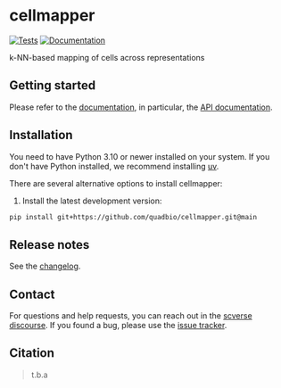 # cellmapper

[![Tests][badge-tests]][tests]
[![Documentation][badge-docs]][documentation]

[badge-tests]: https://img.shields.io/github/actions/workflow/status/quadbio/cellmapper/test.yaml?branch=main
[badge-docs]: https://img.shields.io/readthedocs/cellmapper

k-NN-based mapping of cells across representations

## Getting started

Please refer to the [documentation][],
in particular, the [API documentation][].

## Installation

You need to have Python 3.10 or newer installed on your system.
If you don't have Python installed, we recommend installing [uv][].

There are several alternative options to install cellmapper:

<!--
1) Install the latest release of `cellmapper` from [PyPI][]:

```bash
pip install cellmapper
```
-->

1. Install the latest development version:

```bash
pip install git+https://github.com/quadbio/cellmapper.git@main
```

## Release notes

See the [changelog][].

## Contact

For questions and help requests, you can reach out in the [scverse discourse][].
If you found a bug, please use the [issue tracker][].

## Citation

> t.b.a

[uv]: https://github.com/astral-sh/uv
[scverse discourse]: https://discourse.scverse.org/
[issue tracker]: https://github.com/quadbio/cellmapper/issues
[tests]: https://github.com/quadbio/cellmapper/actions/workflows/test.yaml
[documentation]: https://cellmapper.readthedocs.io
[changelog]: https://cellmapper.readthedocs.io/en/latest/changelog.html
[api documentation]: https://cellmapper.readthedocs.io/en/latest/api.html
[pypi]: https://pypi.org/project/cellmapper
